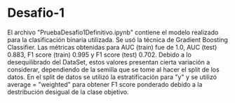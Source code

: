 # Desafio-1

El archivo "PruebaDesafio1Definitivo.ipynb" contiene el modelo realizado para la clasificación binaria utilizada. Se usó la técnica de Gradient Boosting Classifier. Las métricas obtenidas para AUC (train) fue de 1.0, AUC (test) 0.883, F1 score (train) 0.995 y F1 score (test) 0.702. Debido a lo desequilibrado del DataSet, estos valores presentan cierta variación a considerar, dependiendo de la semilla que se tome al hacer el split de los datos. En el split de datos se utilizó la estratificación para "y" y se utilizó average = "weighted" para obtener F1 score ponderado debido a la destribución desigual de la clase objetivo.
